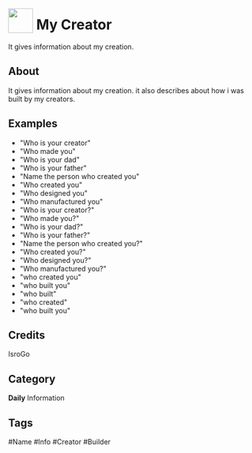 # <img src="https://raw.githack.com/FortAwesome/Font-Awesome/master/svgs/solid/robot.svg" card_color="#00B7EB" width="50" height="50" style="vertical-align:bottom"/> My Creator
It gives information about my creation.

## About
It gives information about my creation. it also describes about how i was built by my creators.

## Examples
* "Who is your creator"
* "Who made you"
* "Who is your dad"
* "Who is your father"
* "Name the person who created you"
* "Who created you"
* "Who designed you"
* "Who manufactured you"
* "Who is your creator?"
* "Who made you?"
* "Who is your dad?"
* "Who is your father?"
* "Name the person who created you?"
* "Who created you?"
* "Who designed you?"
* "Who manufactured you?"
* "who created you"
* "who built you"
* "who built"
* "who created"
* "who built you"

## Credits
IsroGo

## Category
**Daily**
Information

## Tags
#Name
#Info
#Creator
#Builder

